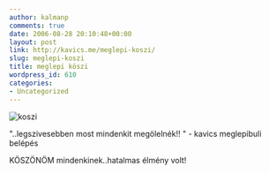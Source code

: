 ```yaml
---
author: kalmanp
comments: true
date: 2006-08-28 20:10:48+00:00
layout: post
link: http://kavics.me/meglepi-koszi/
slug: meglepi-koszi
title: meglepi köszi
wordpress_id: 610
categories:
- Uncategorized
---
```



![koszi](http://kavics.freeblog.hu/files/pic/!!köszi.jpg)  

"..legszivesebben most mindenkit megölelnék!! " - kavics meglepibuli belépés






KÖSZÖNÖM mindenkinek..hatalmas élmény volt!

